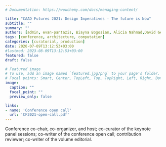 ```yaml
---
# Documentation: https://wowchemy.com/docs/managing-content/

title: "CAAD Futures 2021: Design Imperatives - The future is Now"
subtitle: ""
summary: ""
authors: [admin, evan-pantazis, Biayna Bogosian, Alicia Nahmad,David Gerber]
tags: [conference, architecture, computation]
categories: [curatorial, production]
date: 2020-07-09T13:12:53+03:00
#lastmod: 2023-08-09T13:12:53+03:00
featured: false
draft: false

# Featured image
# To use, add an image named `featured.jpg/png` to your page's folder.
# Focal points: Smart, Center, TopLeft, Top, TopRight, Left, Right, BottomLeft, Bottom, BottomRight.
image:
  caption: ""
  focal_point: ""
  preview_only: false

links: 
- name: 'Conference open call'
  url: 'CF2021-open-call.pdf'
---
```


Conference co-chair, co-organizer, and host; co-curator of the keynote panel sessions;  co-writer of the conference open call; contribution reviewer; co-writer of the volume editorial.